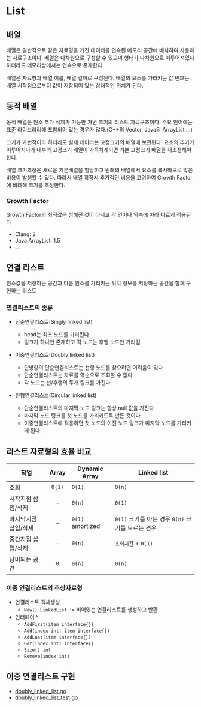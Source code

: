 # List

## 배열

배열은 일반적으로 같은 자료형을 가진 데이터를 연속된 메모리 공간에 배치하여 사용하는 자료구조이다.
배열은 다차원으로 구성할 수 있으며 형태가 다차원으로 이루어져있다 하더라도 메모리상에서는 연속으로 존재한다.

배열은 자료형과 배열 이름, 배열 길이로 구성된다.
배열의 요소를 가리키는 값 번호는 배열 시작점으로부터 값이 저장되어 있는 상대적인 위치가 된다.

## 동적 배열

동적 배열은 원소 추가 삭제가 가능한 가변 크기의 리스트 자료구조이다.
주요 언어에는 표준 라이브러리에 포함되어 있는 경우가 많다.(C++의 Vector, Java의 ArrayList ...)

크기가 가변적이라 하더라도 실제 데이터는 고정크기의 배열에 보관된다.
요소의 추가가 이루어지다가 내부의 고정크기 배열이 가득차게되면 기본 고정크기 배열을 재조정해야한다.

배열 크기조정은 새로운 기본배열을 할당하고 원래의 배열에서 요소를 복사하므로 많은 비용이 발생할 수 있다.
따라서 배열 확장시 추가적인 비용을 고려하여 Growth Factor에 비례해 크기를 조정한다.

### Growth Factor

Growth Factor의 최적값은 정해진 것이 아니고 각 언어나 약속에 따라 다르게 적용된다

- Clang: 2
- Java ArrayList: 1.5
- ...

## 연결 리스트

원소값을 저장하는 공간과 다음 원소를 가리키는 위치 정보를 저장하는 공간을 함께 구현하는 리스트

### 연결리스트의 종류

- 단순연결리스트(Singly linked list)
  - head는 최초 노드를 가리킨다
  - 링크가 하나만 존재하고 각 노드는 후행 노드만 가리킴

- 이중연결리스트(Doubly linked list)
  - 단방향의 단순연결리스트는 선행 노드를 찾으려면 어려움이 있다
  - 단순연결리스트는 자료를 역순으로 조회할 수 없다
  - 각 노드는 선/후행의 두개 링크를 가진다

- 원형연결리스트(Circular linked list)
  - 단순연결리스트의 마지막 노드 링크는 항상 null 값을 가진다
  - 마지막 노드 링크를 첫 노드를 가리키도록 만든 것이다
  - 이중연결리스트에 적용하면 첫 노드의 이전 노드 링크가 마지막 노드를 가리키게 된다

## 리스트 자료형의 효율 비교

| 작업          | Array | Dynamic Array  | Linked list                       |
| ----------- | :-----: | -------------- | --------------------------------- |
| 조회          | `Θ(1)`  | `Θ(1)`           | `Θ(n)`                              |
| 시작지점 삽입/삭제  | -     | `Θ(n)`           | `Θ(1)`                              |
| 마지막지점 삽입/삭제 | -     | `Θ(1)` amortized | `Θ(1)` 크기를 아는 경우 `Θ(n)` 크기를 모르는 경우 |
| 중간지점 삽입/삭제  | -     | `Θ(n)`           | `조회시간` + `Θ(1)`                       |
| 낭비되는 공간     | `0`     | `Θ(n)`           | `Θ(n)`                              |

### 이중 연결리스트의 추상자료형

- 연결리스트 객체생성
  - `New() LinkedList` ::= 비어있는 연결리스트를 생성하고 반환
- 인터페이스
  - `AddFirst(item interface{})`
  - `Add(index int, item interface{})`
  - `AddLast(item interface{})`
  - `Get(index int) interface{}`
  - `Size() int`
  - `Remove(index int)`

## 이중 연결리스트 구현

- [doubly_linked_list.go](./doubly_linked_list.go)
- [doubly_linked_list_test.go](./doubly_linked_list_test.go)
